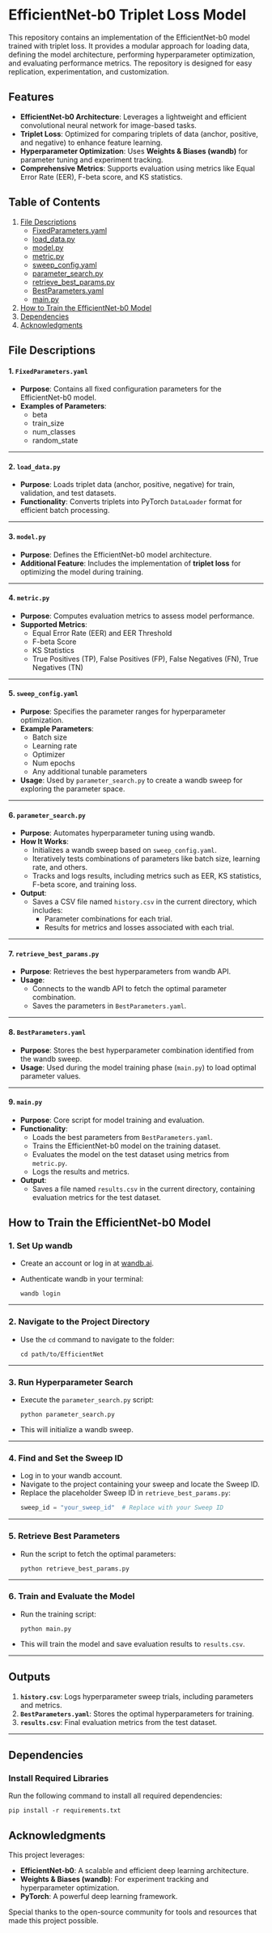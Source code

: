 # EfficientNet-b0 Triplet Loss Model

This repository contains an implementation of the EfficientNet-b0 model trained with triplet loss. It provides a modular approach for loading data, defining the model architecture, performing hyperparameter optimization, and evaluating performance metrics. The repository is designed for easy replication, experimentation, and customization.



## Features

- **EfficientNet-b0 Architecture**: Leverages a lightweight and efficient convolutional neural network for image-based tasks.
- **Triplet Loss**: Optimized for comparing triplets of data (anchor, positive, and negative) to enhance feature learning.
- **Hyperparameter Optimization**: Uses **Weights & Biases (wandb)** for parameter tuning and experiment tracking.
- **Comprehensive Metrics**: Supports evaluation using metrics like Equal Error Rate (EER), F-beta score, and KS statistics.


## Table of Contents

1. [File Descriptions](#file-descriptions)
    - [FixedParameters.yaml](#1-fixedparametersyaml)
    - [load_data.py](#2-load_datapy)
    - [model.py](#3-modelpy)
    - [metric.py](#4-metricpy)
    - [sweep_config.yaml](#5-sweep_configyaml)
    - [parameter_search.py](#6-parameter_searchpy)
    - [retrieve_best_params.py](#7-retrieve_best_paramspy)
    - [BestParameters.yaml](#8-bestparametersyaml)
    - [main.py](#9-mainpy)
2. [How to Train the EfficientNet-b0 Model](#how-to-train-the-efficientNet-b0-Model)
3. [Dependencies](#dependencies)
4. [Acknowledgments](#acknowledgments)


<!-- ## File Descriptions -->
<!-- 
### 1. **FixedParameters.yaml**
- Contains all fixed hyperparameters for the EfficientNet-b0 model.
- Includes parameters such as:
  - `random_state`
  - `train_size`
  - `beta`
  - `num_classes`

---

### 2. **load_data.py**
- Loads triplet data (anchor, positive, negative) for train, validation, and test datasets.
- Converts triplets into a `DataLoader` format for batch processing. -->


## File Descriptions

#### 1. **`FixedParameters.yaml`**
- **Purpose**: Contains all fixed configuration parameters for the EfficientNet-b0 model.
- **Examples of Parameters**: 
  - beta
  - train_size
  - num_classes
  - random_state

---

#### 2. **`load_data.py`**
- **Purpose**: Loads triplet data (anchor, positive, negative) for train, validation, and test datasets.
- **Functionality**: Converts triplets into PyTorch `DataLoader` format for efficient batch processing.

---

#### 3. **`model.py`**
- **Purpose**: Defines the EfficientNet-b0 model architecture.
- **Additional Feature**: Includes the implementation of **triplet loss** for optimizing the model during training.

---

#### 4. **`metric.py`**
- **Purpose**: Computes evaluation metrics to assess model performance.
- **Supported Metrics**:
  - Equal Error Rate (EER) and EER Threshold
  - F-beta Score
  - KS Statistics
  - True Positives (TP), False Positives (FP), False Negatives (FN), True Negatives (TN)

---

#### 5. **`sweep_config.yaml`**
- **Purpose**: Specifies the parameter ranges for hyperparameter optimization.
- **Example Parameters**:
  - Batch size
  - Learning rate
  - Optimizer
  - Num epochs
  - Any additional tunable parameters
- **Usage**: Used by `parameter_search.py` to create a wandb sweep for exploring the parameter space.
---

#### 6. **`parameter_search.py`**
- **Purpose**: Automates hyperparameter tuning using wandb.
- **How It Works**:
  - Initializes a wandb sweep based on `sweep_config.yaml`.
  - Iteratively tests combinations of parameters like batch size, learning rate, and others.
  - Tracks and logs results, including metrics such as EER, KS statistics, F-beta score, and training loss.
- **Output**:
  - Saves a CSV file named `history.csv` in the current directory, which includes:
    - Parameter combinations for each trial.
    - Results for metrics and losses associated with each trial.

---

#### 7. **`retrieve_best_params.py`**
- **Purpose**: Retrieves the best hyperparameters from wandb API.
- **Usage**:
  - Connects to the wandb API to fetch the optimal parameter combination.
  - Saves the parameters in `BestParameters.yaml`.

---

#### 8. **`BestParameters.yaml`**
- **Purpose**: Stores the best hyperparameter combination identified from the wandb sweep.
- **Usage**: Used during the model training phase (`main.py`) to load optimal parameter values.

---

#### 9. **`main.py`**
- **Purpose**: Core script for model training and evaluation.
- **Functionality**:
  - Loads the best parameters from `BestParameters.yaml`.
  - Trains the EfficientNet-b0 model on the training dataset.
  - Evaluates the model on the test dataset using metrics from `metric.py`.
  - Logs the results and metrics.
- **Output**:
  - Saves a file named `results.csv` in the current directory, containing evaluation metrics for the test dataset.


## How to Train the EfficientNet-b0 Model

### 1. Set Up wandb
- Create an account or log in at [wandb.ai](https://wandb.ai).
- Authenticate wandb in your terminal:

  ``
  wandb login
  ``

---

### 2. Navigate to the Project Directory
- Use the `cd` command to navigate to the folder:

  ``
  cd path/to/EfficientNet
  ``

---

### 3. Run Hyperparameter Search
- Execute the `parameter_search.py` script:

  ``
  python parameter_search.py
  ``
- This will initialize a wandb sweep.

---

### 4. Find and Set the Sweep ID
- Log in to your wandb account.
- Navigate to the project containing your sweep and locate the Sweep ID.
- Replace the placeholder Sweep ID in `retrieve_best_params.py`:
  ```python
  sweep_id = "your_sweep_id"  # Replace with your Sweep ID
  ```

---

### 5. Retrieve Best Parameters
- Run the script to fetch the optimal parameters:

  ``
  python retrieve_best_params.py
  ``

---

### 6. Train and Evaluate the Model
- Run the training script:

  ``
  python main.py
  ``
- This will train the model and save evaluation results to `results.csv`.

---

## Outputs

1. **`history.csv`**: Logs hyperparameter sweep trials, including parameters and metrics.
2. **`BestParameters.yaml`**: Stores the optimal hyperparameters for training.
3. **`results.csv`**: Final evaluation metrics from the test dataset.

---

## Dependencies

### Install Required Libraries
Run the following command to install all required dependencies:

``
pip install -r requirements.txt
``

<!-- ## Common Use Cases

- Training the EfficientNet-b0 model for tasks involving triplet-based learning.
- Experimenting with different parameter combinations for optimized performance.
- Analyzing and comparing evaluation metrics for improved decision-making.


## Contributing

We welcome contributions! If you'd like to improve this project, please open a pull request or submit an issue for discussion.



## License

This project is licensed under the MIT License. See the `LICENSE` file for details. -->



## Acknowledgments

This project leverages:
- **EfficientNet-b0**: A scalable and efficient deep learning architecture.
- **Weights & Biases (wandb)**: For experiment tracking and hyperparameter optimization.
- **PyTorch**: A powerful deep learning framework.

Special thanks to the open-source community for tools and resources that made this project possible.

